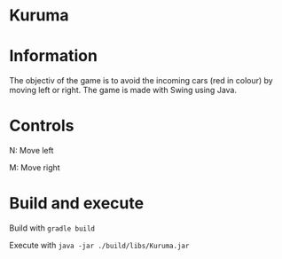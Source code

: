 # Kuruma

# Information

The objectiv of the game is to avoid the incoming cars (red in colour) by moving left or right.
The game is made with Swing using Java.

# Controls
N: Move left

M: Move right

# Build and execute

Build with `gradle build`

Execute with `java -jar ./build/libs/Kuruma.jar`

